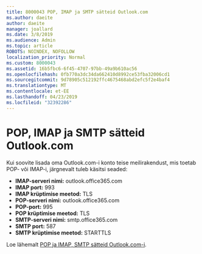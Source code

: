 ```yaml
---
title: 8000043 POP, IMAP ja SMTP sätteid Outlook.com
ms.author: daeite
author: daeite
manager: joallard
ms.date: 3/8/2019
ms.audience: Admin
ms.topic: article
ROBOTS: NOINDEX, NOFOLLOW
localization_priority: Normal
ms.custom: 8000043
ms.assetid: 16b5fbc6-6f45-4707-97bb-49a9b610ac56
ms.openlocfilehash: 0fb770a3dc34da662410d8992ce53fba32006cd1
ms.sourcegitcommit: 9d78905c512192ffc4675468abd2efc5f2e4baf4
ms.translationtype: MT
ms.contentlocale: et-EE
ms.lasthandoff: 04/23/2019
ms.locfileid: "32392286"
---
```

# <a name="pop-imap-and-smtp-settings-for-outlookcom"></a>POP, IMAP ja SMTP sätteid Outlook.com

Kui soovite lisada oma Outlook.com-i konto teise meilirakendust, mis toetab POP- või IMAP-i, järgnevalt tuleb käsitsi seaded:
  
- **IMAP-serveri nimi:** outlook.office365.com 
- **IMAP port:** 993   
- **IMAP krüptimise meetod:** TLS   
- **POP-serveri nimi:** outlook.office365.com  
- **POP-port:** 995  
- **POP krüptimise meetod:** TLS  
- **SMTP-serveri nimi:** smtp.office365.com 
- **SMTP port:** 587 
- **SMTP krüptimise meetod:** STARTTLS 

Loe lähemalt [POP ja IMAP, SMTP sätteid Outlook.com-i](https://go.microsoft.com/fwlink/p/?linkid=2001402&amp;clcid=0x409).